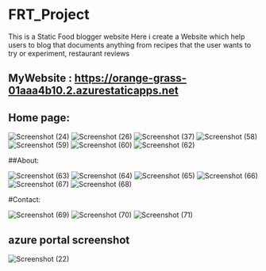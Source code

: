 # FRT_Project
This is a  Static Food blogger website
Here i create a Website which help users to blog that documents anything from recipes that the user wants to try or experiment, restaurant reviews

## MyWebsite : https://orange-grass-01aaa4b10.2.azurestaticapps.net


## Home page:


![Screenshot (24)](https://user-images.githubusercontent.com/102404293/195869737-ae30b2ec-6d0e-4983-82f2-b5be7ca27a3d.png)
![Screenshot (26)](https://user-images.githubusercontent.com/102404293/195869764-629044dd-ff30-4ba9-bab6-d39f81805a23.png)
![Screenshot (37)](https://user-images.githubusercontent.com/102404293/195869779-71ceedd0-182a-451e-8ea9-9fae826964a6.png)
![Screenshot (58)](https://user-images.githubusercontent.com/102404293/195869788-705a51a9-2028-4b4d-922d-f8fa112ab3a6.png)
![Screenshot (59)](https://user-images.githubusercontent.com/102404293/195869805-50b9f303-b560-47f7-94a7-8cb33d608242.png)
![Screenshot (60)](https://user-images.githubusercontent.com/102404293/195870011-ebb14e63-f3a0-4904-9a6f-177c8b15d46b.png)
![Screenshot (62)](https://user-images.githubusercontent.com/102404293/195870020-84f23838-6fd3-4914-9a99-4098238f969e.png)


##About:


![Screenshot (63)](https://user-images.githubusercontent.com/102404293/195870256-7fc0ca83-dceb-4448-a1d1-fe4de5c3132e.png)
![Screenshot (64)](https://user-images.githubusercontent.com/102404293/195870268-484ff047-2fa6-4b6f-bbe0-cb002aa00c51.png)
![Screenshot (65)](https://user-images.githubusercontent.com/102404293/195870272-74f38aa7-62ce-4bd7-ac98-7358aff16526.png)
![Screenshot (66)](https://user-images.githubusercontent.com/102404293/195870278-db87e0e1-b146-44a5-bdcb-86d392ec4e01.png)
![Screenshot (67)](https://user-images.githubusercontent.com/102404293/195870285-e0f2c595-fa74-4500-8c1a-d8d13bc6f6f5.png)
![Screenshot (68)](https://user-images.githubusercontent.com/102404293/195870290-04a409b1-53a6-40fb-b45b-468b8c40a9d7.png)


#Contact:


![Screenshot (69)](https://user-images.githubusercontent.com/102404293/195870543-e0007de3-46ee-42d5-abf8-dfed6f070bbf.png)
![Screenshot (70)](https://user-images.githubusercontent.com/102404293/195870573-f6720524-cd6e-4319-bdab-5bbd274ba196.png)
![Screenshot (71)](https://user-images.githubusercontent.com/102404293/195870590-4583ce5e-baf5-4a2f-9f99-5fbe36ada5d1.png)


## azure portal screenshot


![Screenshot (22)](https://user-images.githubusercontent.com/102404293/195870915-6b8e6b6a-1a33-4c3a-a3b6-94054aa75d47.png)




